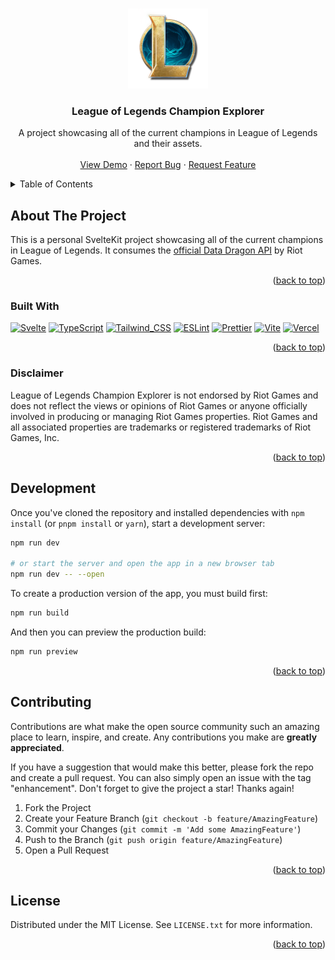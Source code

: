 <a name="readme-top"></a>

<br />
<div align="center">
  <a href="https://github.com/Derek4aty1/lol-champion-explorer">
    <img src="static/images/l-icon-128x128.png" alt="Logo">
  </a>
  
<h3 align="center">League&nbsp;of&nbsp;Legends Champion Explorer</h3>

  <p align="center">
    A project showcasing all of the current champions in League&nbsp;of&nbsp;Legends and their assets.
    <br />
    <br />
    <a href="https://lol-champion-explorer.vercel.app">View Demo</a>
    ·
    <a href="https://github.com/Derek4aty1/lol-champion-explorer/issues/new?labels=bug&template=bug-report---.md">Report Bug</a>
    ·
    <a href="https://github.com/Derek4aty1/lol-champion-explorer/issues/new?labels=enhancement&template=feature-request---.md">Request Feature</a>
  </p>
</div>

<!-- TABLE OF CONTENTS -->
<details>
  <summary>Table of Contents</summary>
  <ol>
    <li>
      <a href="#about-the-project">About The Project</a>
      <ul>
        <li><a href="#built-with">Built With</a></li>
        <li><a href="#disclaimer">Disclaimer</a></li>
      </ul>
    </li>
    <li><a href="#development">Development</a></li>
    <li><a href="#contributing">Contributing</a></li>
    <li><a href="#license">License</a></li>
  </ol>
</details>

<!-- ABOUT THE PROJECT -->

## About The Project

This is a personal SvelteKit project showcasing all of the current champions in League&nbsp;of&nbsp;Legends. It consumes the [official Data Dragon API](<[https://duckduckgo.com](https://developer.riotgames.com/docs/lol)>) by Riot Games.

<p align="right">(<a href="#readme-top">back to top</a>)</p>

### Built With

[![Svelte][Svelte-badge]][Svelte-url]
[![TypeScript][TypeScript-badge]][TypeScript-url]
[![Tailwind_CSS][Tailwind-badge]][Tailwind-url]
[![ESLint][ESLint-badge]][ESLint-url]
[![Prettier][Prettier-badge]][Prettier-url]
[![Vite][Vite-badge]][Vite-url]
[![Vercel][Vercel-badge]][Vercel-url]

<p align="right">(<a href="#readme-top">back to top</a>)</p>

### Disclaimer

League&nbsp;of&nbsp;Legends Champion Explorer is not endorsed by Riot Games and does not reflect the views or opinions of Riot Games or anyone officially involved in producing or managing Riot Games properties. Riot Games and all associated properties are trademarks or registered trademarks of Riot Games, Inc.

<p align="right">(<a href="#readme-top">back to top</a>)</p>

<!-- DEVELOPMENT -->

## Development

Once you've cloned the repository and installed dependencies with `npm install` (or `pnpm install` or `yarn`), start a development server:

```bash
npm run dev

# or start the server and open the app in a new browser tab
npm run dev -- --open
```

To create a production version of the app, you must build first:

```bash
npm run build
```

And then you can preview the production build:

```bash
npm run preview
```

<p align="right">(<a href="#readme-top">back to top</a>)</p>

<!-- CONTRIBUTING -->

## Contributing

Contributions are what make the open source community such an amazing place to learn, inspire, and create. Any contributions you make are **greatly appreciated**.

If you have a suggestion that would make this better, please fork the repo and create a pull request. You can also simply open an issue with the tag "enhancement".
Don't forget to give the project a star! Thanks again!

1. Fork the Project
2. Create your Feature Branch (`git checkout -b feature/AmazingFeature`)
3. Commit your Changes (`git commit -m 'Add some AmazingFeature'`)
4. Push to the Branch (`git push origin feature/AmazingFeature`)
5. Open a Pull Request

<p align="right">(<a href="#readme-top">back to top</a>)</p>

<!-- LICENSE -->

## License

Distributed under the MIT License. See `LICENSE.txt` for more information.

<p align="right">(<a href="#readme-top">back to top</a>)</p>

<!-- MARKDOWN LINKS & IMAGES -->

[Svelte-badge]: https://img.shields.io/badge/Svelte-4A4A55?style=for-the-badge&logo=svelte&logoColor=FF3E00
[Svelte-url]: https://svelte.dev/
[TypeScript-badge]: https://img.shields.io/badge/TypeScript-007ACC?style=for-the-badge&logo=typescript&logoColor=white
[TypeScript-url]: https://www.typescriptlang.org/
[Tailwind-badge]: https://img.shields.io/badge/Tailwind_CSS-38B2AC?style=for-the-badge&logo=tailwind-css&logoColor=white
[Tailwind-url]: https://tailwindcss.com/
[ESLint-badge]: https://img.shields.io/badge/eslint-3A33D1?style=for-the-badge&logo=eslint&logoColor=white
[ESLint-url]: https://eslint.org/
[Prettier-badge]: https://img.shields.io/badge/prettier-1A2C34?style=for-the-badge&logo=prettier&logoColor=F7BA3E
[Prettier-url]: https://prettier.io/
[Vite-badge]: https://img.shields.io/badge/vite-%23646CFF.svg?style=for-the-badge&logo=vite&logoColor=white
[Vite-url]: https://vitejs.dev/
[Vercel-badge]: https://img.shields.io/badge/Vercel-000000?style=for-the-badge&logo=vercel&logoColor=white
[Vercel-url]: https://vercel.com/
